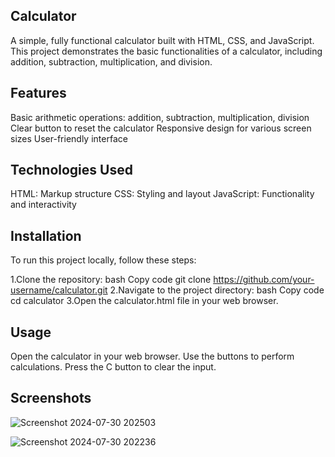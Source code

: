 ## Calculator
A simple, fully functional calculator built with HTML, CSS, and JavaScript. This project demonstrates the basic functionalities of a calculator, including addition, subtraction, multiplication, and division.

## Features
Basic arithmetic operations: addition, subtraction, multiplication, division
Clear button to reset the calculator
Responsive design for various screen sizes
User-friendly interface

## Technologies Used
HTML: Markup structure
CSS: Styling and layout
JavaScript: Functionality and interactivity

## Installation
To run this project locally, follow these steps:

1.Clone the repository:
bash
Copy code
git clone https://github.com/your-username/calculator.git
2.Navigate to the project directory:
bash
Copy code
cd calculator
3.Open the calculator.html file in your web browser.


## Usage
Open the calculator in your web browser.
Use the buttons to perform calculations.
Press the C button to clear the input.

## Screenshots

![Screenshot 2024-07-30 202503](https://github.com/user-attachments/assets/1f171bb6-cc6a-42d1-88bc-9712b101cade)

![Screenshot 2024-07-30 202236](https://github.com/user-attachments/assets/d5261ab8-0aaa-43dd-9419-93c2dafb0849)


